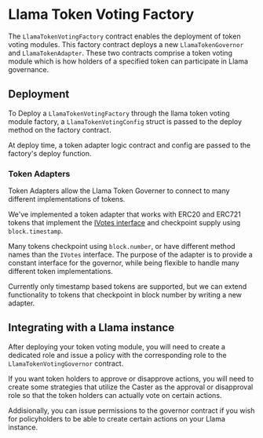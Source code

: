 # Llama Token Voting Factory

The `LlamaTokenVotingFactory` contract enables the deployment of token voting modules. This factory contract deploys a new `LlamaTokenGovernor` and `LlamaTokenAdapter`. These two contracts comprise a token voting module which is how holders of a specified token can participate in Llama governance.

## Deployment

To Deploy a `LlamaTokenVotingFactory` through the llama token voting module factory, a `LlamaTokenVotingConfig` struct is passed to the deploy method on the factory contract. 

At deploy time, a token adapter logic contract and config are passed to the factory's deploy function.

### Token Adapters

Token Adapters allow the Llama Token Governer to connect to many different implementations of tokens.

We've implemented a token adapter that works with ERC20 and ERC721 tokens that implement the [IVotes interface](https://github.com/OpenZeppelin/openzeppelin-contracts/blob/master/contracts/governance/utils/IVotes.sol) and checkpoint supply using `block.timestamp`.

Many tokens checkpoint using `block.number`, or have different method names than the `IVotes` interface. The purpose of the adapter is to provide a constant interface for the governor, while being flexible to handle many different token implementations.

Currently only timestamp based tokens are supported, but we can extend functionality to tokens that checkpoint in block number by writing a new adapter.



## Integrating with a Llama instance

After deploying your token voting module, you will need to create a dedicated role and issue a policy with the corresponding role to the `LlamaTokenVotingGovernor` contract.

If you want token holders to approve or disapprove actions, you will need to create some strategies that utilize the Caster as the approval or disapproval role so that the token holders can actually vote on certain actions.

Addisionally, you can issue permissions to the governor contract if you wish for policyholders to be able to create certain actions on your Llama instance.
